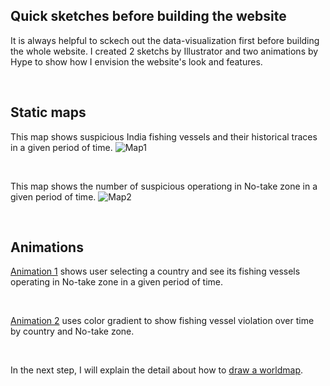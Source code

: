 ## Quick sketches before building the website
It is always helpful to sckech out the data-visualization first before building the whole website. I created 2 sketchs by Illustrator and two animations by Hype to show how I envision the website's look and features.

<br />

## Static maps
This map shows suspicious India fishing vessels and their historical traces in a given period of time.
![Map1](http://i.imgur.com/JH81kNV.jpg)

<br />

This map shows the number of suspicious operationg in No-take zone in a given period of time. 
![Map2](http://i.imgur.com/on6OduH.jpg)

<br />

## Animations
[Animation 1](http://i.imgur.com/dERmhyF.gifv) shows user selecting a country and see its fishing vessels operating in No-take zone in a given period of time.

<br />

[Animation 2](http://i.imgur.com/zdpIPS8.gifv) uses color gradient to show fishing vessel violation over time by country and No-take zone. 

<br />

In the next step, I will explain the detail about how to [draw a worldmap](Create_map).  
